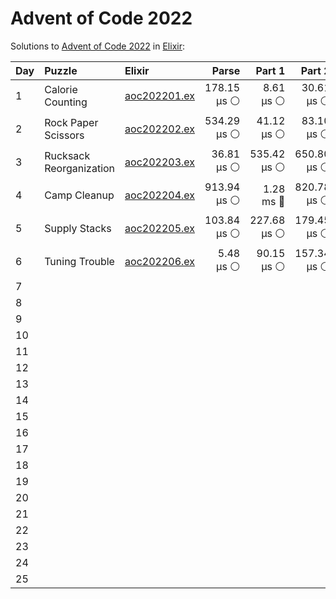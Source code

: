 # Advent of Code 2022

Solutions to [Advent of Code 2022](https://adventofcode.com/2022/) in [Elixir](https://elixir-lang.org/):

| Day  | Puzzle                  | Elixir                                                  |       Parse |      Part 1 |      Part 2 |       Total |
| :--- | :---------------------- | :------------------------------------------------------ | ----------: | ----------: | ----------: | ----------: |
| 1    | Calorie Counting        | [aoc202201.ex](01_calorie_counting/aoc202201.ex)        | 178.15 µs ⚪️ |   8.61 µs ⚪️ |  30.61 µs ⚪️ | 217.38 µs ⚪️ |
| 2    | Rock Paper Scissors     | [aoc202202.ex](02_rock_paper_scissors/aoc202202.ex)     | 534.29 µs ⚪️ |  41.12 µs ⚪️ |  83.10 µs ⚪️ | 658.51 µs ⚪️ |
| 3    | Rucksack Reorganization | [aoc202203.ex](03_rucksack_reorganization/aoc202203.ex) |  36.81 µs ⚪️ | 535.42 µs ⚪️ | 650.80 µs ⚪️ |   1.22 ms 🔵 |
| 4    | Camp Cleanup            | [aoc202204.ex](04_camp_cleanup/aoc202204.ex)            | 913.94 µs ⚪️ |   1.28 ms 🔵 | 820.78 µs ⚪️ |   3.02 ms 🔵 |
| 5    | Supply Stacks           | [aoc202205.ex](05_supply_stacks/aoc202205.ex)           | 103.84 µs ⚪️ | 227.68 µs ⚪️ | 179.45 µs ⚪️ | 510.96 µs ⚪️ |
| 6    | Tuning Trouble          | [aoc202206.ex](06_tuning_trouble/aoc202206.ex)          |   5.48 µs ⚪️ |  90.15 µs ⚪️ | 157.34 µs ⚪️ | 252.98 µs ⚪️ |
| 7    |                         |                                                         |             |             |             |
| 8    |                         |                                                         |             |             |             |
| 9    |                         |                                                         |             |             |             |
| 10   |                         |                                                         |             |             |             |
| 11   |                         |                                                         |             |             |             |
| 12   |                         |                                                         |             |             |             |
| 13   |                         |                                                         |             |             |             |
| 14   |                         |                                                         |             |             |             |
| 15   |                         |                                                         |             |             |             |
| 16   |                         |                                                         |             |             |             |
| 17   |                         |                                                         |             |             |             |
| 18   |                         |                                                         |             |             |             |
| 19   |                         |                                                         |             |             |             |
| 20   |                         |                                                         |             |             |             |
| 21   |                         |                                                         |             |             |             |
| 22   |                         |                                                         |             |             |             |
| 23   |                         |                                                         |             |             |             |
| 24   |                         |                                                         |             |             |             |
| 25   |                         |                                                         |             |             |             |
